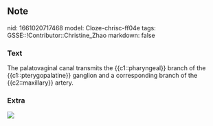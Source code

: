 ## Note
nid: 1661020717468
model: Cloze-chrisc-ff04e
tags: GSSE::!Contributor::Christine_Zhao
markdown: false

### Text
<div>
  <div>
    <div>
      The palatovaginal canal transmits the {{c1::pharyngeal}}
      branch of the {{c1::pterygopalatine}} ganglion and a
      corresponding branch of the {{c2::maxillary}} artery.
    </div>
  </div>
</div>

### Extra
<img src="26-1.jpg">
